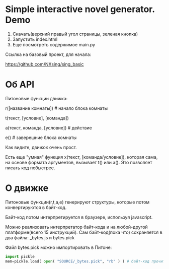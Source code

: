# Simple interactive novel generator. Demo

1. Скачать(верхний правый угол страницы, зеленая кнопка)
2. Запустить index.html
3. Еще посмотреть содержимое main.py

Ссылка на базовый проект, для начала:

https://github.com/NXsing/sing_basic

# Об API

Питоновые функции движка:

r([название комнаты]) # начало блока комнаты

t(текст, [условие], [команда])

a(текст, команда, [условие]) # действие

e() # заверешние блока комнаты

Как видите, движок очень прост.

Есть еще "умная" функция x(текст, [команда/условие]), которая сама, на основе формата аргументов, вызывает t() или a(). Это позволяет писать код побыстрее.

# О движке

Питоновые функции(r,t,a,e) генерируют структуры, которые потом конвертируются в байт-код.

Байт-код потом интерпретируется в браузере, используя javascript.

Можно реализовать интерпретатор байт-кода и на любой-другой платформе(всего 15 инструкций). Сам байт-код(пока что) сохраняется в два файла: _bytes.js и bytes.pick

Файл bytes.pick можно импортировать в Питоне:
```python
import pickle
mem=pickle.load( open( "SOURCE/_bytes.pick", "rb" ) ) # байт-код прочитан
```
